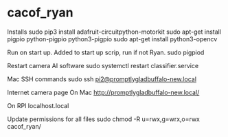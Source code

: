 # cacof_ryan

Installs
sudo pip3 install adafruit-circuitpython-motorkit
sudo apt-get install pigpio python-pigpio python3-pigpio
sudo apt-get install python3-opencv

Run on start up. Added to start up scrip, run if not Ryan.
sudo pigpiod


Restart camera AI software
sudo systemctl restart classifier.service


Mac SSH commands
sudo ssh pi2@promptlygladbuffalo-new.local

Internet camera page
On Mac
http://promptlygladbuffalo-new.local/

On RPI
localhost.local


Update permissions for all files
sudo chmod -R u=rwx,g=wrx,o=rwx cacof_ryan/

